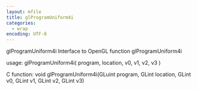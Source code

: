 ```yaml
---
layout: mfile
title: glProgramUniform4i
categories:
  - wrap
encoding: UTF-8
---
```


glProgramUniform4i  Interface to OpenGL function glProgramUniform4i

usage:  glProgramUniform4i( program, location, v0, v1, v2, v3 )

C function:  void glProgramUniform4i(GLuint program, GLint location, GLint v0, GLint v1, GLint v2, GLint v3)